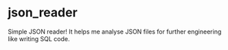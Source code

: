 # json_reader

Simple JSON reader!
It helps me analyse JSON files for further engineering like writing SQL code.
